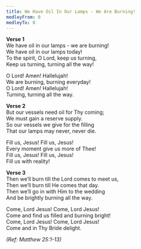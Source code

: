 ```yaml
---
title: We Have Oil In Our Lamps - We Are Burning!
medleyFrom: 0
medleyTo: 0
---
```


**Verse 1**  
We have oil in our lamps - we are burning!  
We have oil in our lamps today!  
To the spirit, O Lord, keep us turning,  
Keep us turning, turning all the way!

O Lord! Amen! Hallelujah!  
We are burning, burning everyday!  
O Lord! Amen! Hallelujah!  
Turning, turning all the way.

**Verse 2**  
But our vessels need oil for Thy coming;  
We must gain a reserve supply.  
So our vessels we give for the filling  
That our lamps may never, never die.

Fill us, Jesus! Fill us, Jesus!  
Every moment give us more of Thee!  
Fill us, Jesus! Fill us, Jesus!  
Fill us with reality!

**Verse 3**  
Then we’ll burn till the Lord comes to meet us,  
Then we’ll burn till He comes that day.  
Then we’ll go in with Him to the wedding  
And be brightly burning all the way.

Come, Lord Jesus! Come, Lord Jesus!  
Come and find us filled and burning bright!  
Come, Lord Jesus! Come, Lord Jesus!  
Come and in Thy Bride delight.

_(Ref: Matthew 25:1-13)_
